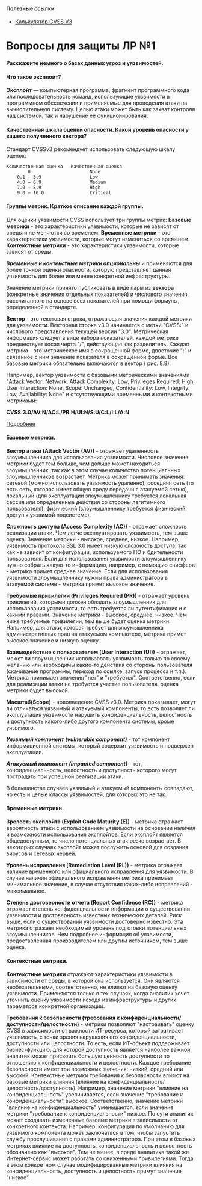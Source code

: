 
#### Полезные ссылки
* [Калькулятор CVSS V3](https://bdu.fstec.ru/calc3)


# Вопросы для защиты ЛР №1

#### Расскажите немного о базах данных угроз и уязвимостей.

#### Что такое эксплоит? 

**Эксплойт** — компьютерная программа, фрагмент программного кода или последовательность команд, использующие уязвимости в программном обеспечении и применяемые для проведения атаки на вычислительную систему. Целью атаки может быть как захват контроля над системой, так и нарушение её функционирования.


####  Качественная шкала оценки опасности. Какой уровень опасности у вашего полученного вектора?
    
Стандарт CVSSv3 рекомендует использовать следующую шкалу оценок:

    Количественная оценка	Качественная оценка
            0	                   None
        0.1 — 3.9	               Low
        4.0 — 6.9	               Medium
        7.0 — 8.9	               High
        9.0 — 10.0	               Critical


####  Группы метрик. Краткое описание каждой группы.

Для оценки уязвимости CVSS использует три группы метрик:
**Базовые метрики** - это характеристики уязвимости, которые не зависят от среды и не меняются со временем.
**Временные метрики** - это характеристики уязвимости, которые могут измениться со временем.
**Контекстные метрики** - это характеристики уязвимости, которые зависят от среды.

***Временные и контекстные метрики опциональны*** и применяются для более точной оценки опасности, которую представляет данная уязвимость для более или менее конкретной инфраструктуры.

Значение метрики принято публиковать в виде пары из **вектора** (конкретные значения отдельных показателей) и числового значения, рассчитанного на основе всех показателей при помощи формулы, определенной в стандарте.

**Вектор** - это текстовая строка, отражающая значения каждой метрики для уязвимости. Векторная строка v3.0 начинается с метки "CVSS:" и числового представления текущей версии "3.0". Метрическая информация следует в виде набора показателей, каждой метрике предшествует косая черта "/", действующая как разделитель. Каждая метрика - это метрическое имя в сокращенной форме, двоеточие ":" и связанное с ним значение показателя в сокращенной форме. Все базовые метрики обязательно включаются в вектор ( рис. 8.8).

Например, вектор уязвимости с базовыми метрическими значениями "Attack Vector: Network, Attack Complexity: Low, Privileges Required: High, User Interaction: None, Scope: Unchanged, Confidentiality: Low, Integrity: Low, Availability: None" и отсутствующими временными и контекстными метриками:

**CVSS:3.0/AV:N/AC:L/PR:H/UI:N/S:U/C:L/I:L/A:N**

[Подробнее](https://intuit.ru/studies/courses/3649/891/lecture/32334?page=4)

#### Базовые метрики.

**Вектор атаки (Attack Vector (AV))** - отражает удаленность злоумышленника для использования уязвимости. Числовое значение метрики будет тем больше, чем дальше может находиться злоумышленник, так как в этом случае количество потенциальных злоумышленников возрастает. Метрика может принимать значения: сетевой (можно использовать уязвимость удаленно), соседняя сеть (то есть сеть, которая имеет общую среду передачи с атакуемой сетью), локальный (для эксплуатации злоумышленнику требуется локальная сессия или определенные действия со стороны легитимного пользователя), физический (злоумышленнику требуется физический доступ к уязвимой подсистеме).

**Сложность доступа (Access Complexity (AC))** - отражает сложность реализации атаки. Чем легче эксплуатировать уязвимость, тем выше оценка. Значение метрики - высокое, среднее, низкое. Например, уязвимость протокола SSL 3.0 имеет низкую сложность доступа, так как не зависит от конфигурации, используемого ПО и бдительности пользователя. Если для использования уязвимости злоумышленнику нужно собрать какую-то информацию, например, с помощью сниффера - метрика примет среднее значение. Если для использования уязвимости злоумышленнику нужны права администратора в атакуемой системе - метрика примет высокое значение.

**Требуемые привилегии (Privileges Required (PR))** - отражает уровень привилегий, которыми должен обладать злоумышленник для использования уязвимости, то есть требуется ли аутентификация и с какими правами. Значение метрики - высокое, среднее, низкое. Чем ниже требуемые привилегии, тем выше будет оценка метрики. Например, для атаки, которая требует для злоумышленника административных прав на атакуемом компьютере, метрика примет высокое значение и низкую оценку.

**Взаимодействие с пользователем (User Interaction (UI))** - отражает, может ли злоумышленник использовать уязвимость только по своему желанию или необходимы какие-то действия со стороны пользователя (скачивание программы, переход по ссылке, запуск процесса и т.п.). Метрика принимает значения "нет" и "требуется". Соответственно, если для реализации атаки не требуется участие пользователя, оценка метрики будет высокой.

**Масштаб(Scope)** - нововведение CVSS v3.0. Метрика показывает, могут ли отличаться уязвимый и атакуемый компоненты, то есть позволяет ли эксплуатация уязвимости нарушить конфиденциальность, целостность и доступность какого-либо другого компонента системы, кроме уязвимого.

***Уязвимый компонент (vulnerable component)*** - тот компонент информационной системы, который содержит уязвимость и подвержен эксплуатации.

***Атакуемый компонент (impacted component)*** - тот, конфиденциальность, целостность и доступность которого могут пострадать при успешной реализации атаки.

В большинстве случаев уязвимый и атакуемый компоненты совпадают, но есть и целые классы уязвимостей, для которых это не так.


#### Временные метрики.

**Зрелость эксплойта (Exploit Code Maturity (E))** - метрика отражает вероятность атаки с использованием уязвимости на основании наличия и возможности использования эксплойтов. Если эксплойт является общедоступным, то число потенциальных атак резко возрастает. В некоторых случаях эксплойт может послужить основой для создания вирусов и сетевых червей.

**Уровень исправления (Remediation Level (RL))** - метрика отражает наличие временного или официального исправления для уязвимости. В случае наличия официального исправления метрика принимает минимальное значение, в случае отсутствия каких-либо исправлений - максимальное.

**Степень достоверности отчета (Report Confidence (RC))** - метрика отражает степень конфиденциальности информации о существовании уязвимости и достоверность известных технических деталей. Риск выше, если о существовании уязвимости достоверно известно. Эта метрика отражает необходимый уровень подготовки потенциальных злоумышленников. Чем подробнее информация об уязвимости, предоставленная производителем или другим источником, тем выше оценка.


#### Контекстные метрики.

**Контекстные метрики** отражают характеристики уязвимости в зависимости от среды, в которой она используется. Они являются необязательными, соответственно, не влияют на базовую оценку уязвимости. Применяются только в тех случаях, когда аналитик хочет уточнить оценку уязвимости исходя из инфраструктуры и других параметров конкретной организации.

**Требования к безопасности (требования к конфиденциальности/доступности/целостности)** - метрики позволяют "настраивать" оценку CVSS в зависимости от важности ИТ-ресурса, который затрагивает уязвимость, с точки зрения нарушения его конфиденциальности, доступности или целостности. То есть, если ИТ-объект поддерживает бизнес-функцию, для которой доступность является наиболее важной, аналитик может присвоить большую ценность доступности по отношению к конфиденциальности и целостности. Каждое требование безопасности имеет три возможных значения: низкий, средний или высокий. Контекстные метрики требования к безопасности влияют на базовые метрики влияния (влияние на конфиденциальность/целостность/доступность). Например, значение метрики "влияние на конфиденциальность" увеличивается, если значение "требование к конфиденциальности" высокое. Соответственно, значение метрики "влияние на конфиденциальность" уменьшается, если значение метрики "требование к конфиденциальности" низкое. По сути аналитик может создавать измененные базовые метрики в зависимости от конкретного контекста. Например, конфигурация по умолчанию для уязвимого компонента может заключаться в том, чтобы запустить службу прослушивания с правами администратора. При этом в базовых метриках влияние на доступность, конфиденциальность и целостность обозначено как "высокое". Тем не менее, в среде аналитика такой же Интернет-сервис может работать со сниженными привилегиями. Тогда в этом конкретном случае модифицированные метрики влияния на конфиденциальность, доступность и целостность примут значение "низкое".